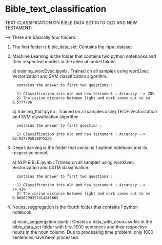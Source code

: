 # Bible_text_classification
TEXT CLASSIFICATION ON BIBLE DATA SET INTO OLD AND NEW TESTAMENT:

--> There are basically four folders:

1) The first folder is bible_data_set: Contains the input dataset

2) Machine Learning is the folder that contains two python notebooks and their respective models in the internal model folder.
	
	a) training_word2vec.ipynb : Trained on all samples using word2vec Vectorization and SVM classification algorithm.

	     contains the answer to first two questions :

	     1) Classification into old and new testament : Accuracy --> 78%
	     2) The cosine distance between light and dark comes out to be 0.5777796

	b) training_tfidf.ipynb : Trained on all samples using TFIDF Vectorization and SVM classification algorithm.

	     contains the answer to first question :

	     1) Classification into old and new testament : Accuracy --> 92.03729503804523%

3) Deep Learning is the folder that contains 1 python notebook and its respective model.

	a) NLP-BIBLE.ipynb : Trained on all samples using word2vec Vectorization and LSTM classification.

	     contains the answer to first two questions :

	     1) Classification into old and new testament : Accuracy --> 74.42%
	     2) The cosine distance between light and dark comes out to be 0.0026299357414245605

4) Nouns_seggregation is the fourth folder that contains 1 python notebook.

	a) noun_seggregation.ipynb : Creates a data_with_noun.csv file in the bible_data_set folder with first 1000 sentences 
				     and their respective nouns in the noun column. Due to processing time problem ,only 1000
				     sentences have been processed. 

